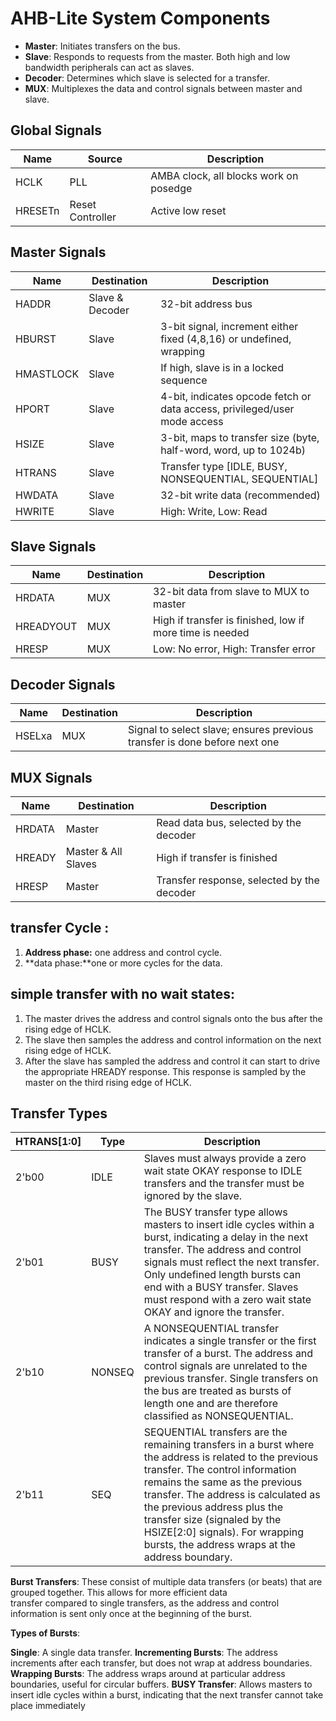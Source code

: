 # AHB-Lite System Components

- **Master**: Initiates transfers on the bus.
- **Slave**: Responds to requests from the master. Both high and low bandwidth peripherals can act as slaves.
- **Decoder**: Determines which slave is selected for a transfer.
- **MUX**: Multiplexes the data and control signals between master and slave.


## Global Signals

| Name    | Source          | Description                                   |
|---------|-----------------|-----------------------------------------------|
| HCLK    | PLL              | AMBA clock, all blocks work on posedge        |
| HRESETn | Reset Controller | Active low reset                              |

## Master Signals

| Name       | Destination                  | Description                                                                 |
|------------|------------------------------|-----------------------------------------------------------------------------|
| HADDR      | Slave & Decoder              | 32-bit address bus                                                          |
| HBURST     | Slave                        | 3-bit signal, increment either fixed (4,8,16) or undefined, wrapping        |
| HMASTLOCK  | Slave                        | If high, slave is in a locked sequence                                      |
| HPORT      | Slave                        | 4-bit, indicates opcode fetch or data access, privileged/user mode access   |
| HSIZE      | Slave                        | 3-bit, maps to transfer size (byte, half-word, word, up to 1024b)           |
| HTRANS     | Slave                        | Transfer type [IDLE, BUSY, NONSEQUENTIAL, SEQUENTIAL]                       |
| HWDATA     | Slave                        | 32-bit write data (recommended)                                             |
| HWRITE     | Slave                        | High: Write, Low: Read                                                      |

## Slave Signals

| Name       | Destination | Description                                                 |
|------------|-------------|-------------------------------------------------------------|
| HRDATA     | MUX         | 32-bit data from slave to MUX to master                     |
| HREADYOUT  | MUX         | High if transfer is finished, low if more time is needed    |
| HRESP      | MUX         | Low: No error, High: Transfer error                         |

## Decoder Signals

| Name   | Destination | Description                                                                 |
|--------|-------------|-----------------------------------------------------------------------------|
| HSELxa | MUX         | Signal to select slave; ensures previous transfer is done before next one   |

## MUX Signals

| Name     | Destination          | Description                               |
|----------|----------------------|-------------------------------------------|
| HRDATA   | Master               | Read data bus, selected by the decoder    |
| HREADY   | Master & All Slaves  | High if transfer is finished              |
| HRESP    | Master               | Transfer response, selected by the decoder |


## transfer Cycle :
 1. **Address phase:** one address and control cycle.
 2. **data phase:**one or more cycles for the data.



## simple transfer with no wait states:
 1. The master drives the address and control signals onto the bus after the rising edge of HCLK.
 2. The slave then samples the address and control information on the next rising edge of HCLK.
 3. After the slave has sampled the address and control it can start to drive the 
    appropriate HREADY response.
    This response is sampled by the master on the third rising edge of HCLK.
 
## Transfer Types

| HTRANS[1:0] | Type     | Description                                                                                                                                                                                                 |
|-------------|----------|-------------------------------------------------------------------------------------------------------------------------------------------------------------------------------------------------------------|
| 2'b00       | IDLE     | Slaves must always provide a zero wait state OKAY response to IDLE transfers and the transfer must be ignored by the slave.                                                                                  |
| 2'b01       | BUSY     | The BUSY transfer type allows masters to insert idle cycles within a burst, indicating a delay in the next transfer. The address and control signals must reflect the next transfer. Only undefined length bursts can end with a BUSY transfer. Slaves must respond with a zero wait state OKAY and ignore the transfer. |
| 2'b10       | NONSEQ   | A NONSEQUENTIAL transfer indicates a single transfer or the first transfer of a burst. The address and control signals are unrelated to the previous transfer. Single transfers on the bus are treated as bursts of length one and are therefore classified as NONSEQUENTIAL. |
| 2'b11       | SEQ      | SEQUENTIAL transfers are the remaining transfers in a burst where the address is related to the previous transfer. The control information remains the same as the previous transfer. The address is calculated as the previous address plus the transfer size (signaled by the HSIZE[2:0] signals). For wrapping bursts, the address wraps at the address boundary. |








**Burst Transfers**: These consist of multiple data transfers (or beats) that are grouped together. This allows for more efficient data    
                     transfer compared to single transfers, as the address and control information is sent only once at the beginning of the burst.


**Types of Bursts**:

**Single**: A single data transfer.
**Incrementing Bursts**: The address increments after each transfer, but does not wrap at address boundaries.
**Wrapping Bursts**: The address wraps around at particular address boundaries, useful for circular buffers.
**BUSY Transfer**: Allows masters to insert idle cycles within a burst, indicating that the next transfer cannot take place immediately